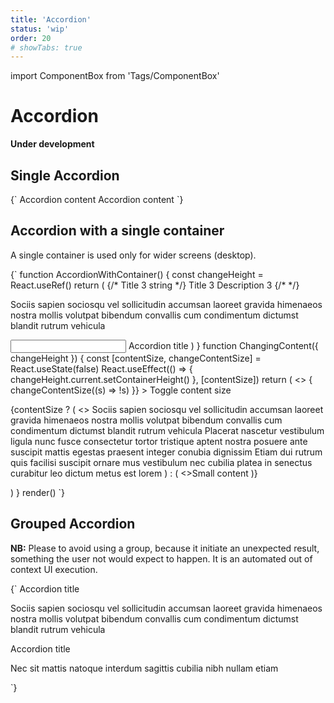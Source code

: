 ```yaml
---
title: 'Accordion'
status: 'wip'
order: 20
# showTabs: true
---
```


import ComponentBox from 'Tags/ComponentBox'

# Accordion

**Under development**

## Single Accordion

<ComponentBox>
{`
<Accordion
	remember_state
	id="single-accordion"
	variant="outlined"
	title="Accordion title"
>
	Accordion content
</Accordion>
<Accordion.Provider
	top
	remember_state
	icon="bell"
	icon_position="right"
	variant="outlined"
>
	<Accordion
		id="single-provider-accordion"
		title="Accordion title"
	>
		Accordion content
	</Accordion>
</Accordion.Provider>
`}
</ComponentBox>

## Accordion with a single container

A single container is used only for wider screens (desktop).

<ComponentBox useRender hideCode>
{`
function AccordionWithContainer() {
  const changeHeight = React.useRef()
  return (
    <Accordion.Group
      variant="outlined"
      prevent_rerender
      single_container
      remember_state
      // prerender
      // allow_close_all
    >
      <Accordion
        bottom
        id="remembered-state-1"
        title="Title1"
        description="Description1"
        expanded={true}
        // element="h2"
        // heading
        // heading={Heading}
        // heading_level="3"
      >
        <Accordion.Header title="Title2" description="Description2">
          {/* Title 3 string */}
          <Accordion.Header.Title key="title">
            Title 3
          </Accordion.Header.Title>
          <Accordion.Header.Description>
            Description 3
          </Accordion.Header.Description>
          {/* <Accordion.Header.Icon key="icon" /> */}
        </Accordion.Header>
        <Accordion.Content left="xx-large" top="medium">
          <P>
            Sociis sapien sociosqu vel sollicitudin accumsan laoreet
            gravida himenaeos nostra mollis volutpat bibendum convallis cum
            condimentum dictumst blandit rutrum vehicula
          </P>
          <Input label="Prevent rerender" label_direction="vertical" top bottom="xx-large" />
        </Accordion.Content>
      </Accordion>
      <Accordion
        icon_position="right"
        id="remembered-state-2"
        // top="x-large"
      >
        <Accordion.Header>
          <Accordion.Header.Container>
            <IconPrimary icon="bell" />
          </Accordion.Header.Container>
          <Accordion.Header.Title>Accordion title</Accordion.Header.Title>
        </Accordion.Header>
        <Accordion.Content instance={changeHeight} left="xx-large" top="medium">
          <ChangingContent changeHeight={changeHeight} />
        </Accordion.Content>
      </Accordion>
    </Accordion.Group>
  )
}
function ChangingContent({ changeHeight }) {
  const [contentSize, changeContentSize] = React.useState(false)
  React.useEffect(() => {
    changeHeight.current.setContainerHeight()
  }, [contentSize])
  return (
    <>
      <ToggleButton
        checked={contentSize}
        on_change={() => {
          changeContentSize((s) => !s)
        }}
      >
        Toggle content size
      </ToggleButton>
      <P top bottom="xx-large">
        {contentSize ? (
          <>
            Sociis sapien sociosqu vel sollicitudin accumsan laoreet
            gravida himenaeos nostra mollis volutpat bibendum convallis cum
            condimentum dictumst blandit rutrum vehicula Placerat nascetur
            vestibulum ligula nunc fusce consectetur tortor tristique
            aptent nostra posuere ante suscipit mattis egestas praesent
            integer conubia dignissim Etiam dui rutrum quis facilisi
            suscipit ornare mus vestibulum nec cubilia platea in senectus
            curabitur leo dictum metus est lorem
          </>
        ) : (
          <>Small content</>
        )}
      </P>
    </>
  )
}
render(<AccordionWithContainer />)
`}
</ComponentBox>

## Grouped Accordion

**NB:** Please to avoid using a group, because it initiate an unexpected result, something the user not would expect to happen. It is an automated out of context UI execution.

<ComponentBox>
{`
<Accordion.Group expanded allow_close_all>
	<Accordion expanded={false}>
	<Accordion.Header>Accordion title</Accordion.Header>
	<Accordion.Content top="x-large">
		<P>
		Sociis sapien sociosqu vel sollicitudin accumsan laoreet
		gravida himenaeos nostra mollis volutpat bibendum convallis
		cum condimentum dictumst blandit rutrum vehicula
		</P>
	</Accordion.Content>
	</Accordion>
	<Accordion top>
	<Accordion.Header>Accordion title</Accordion.Header>
	<Accordion.Content>
		<P>
		Nec sit mattis natoque interdum sagittis cubilia nibh
		nullam etiam
		</P>
	</Accordion.Content>
	</Accordion>
</Accordion.Group>
`}
</ComponentBox>
